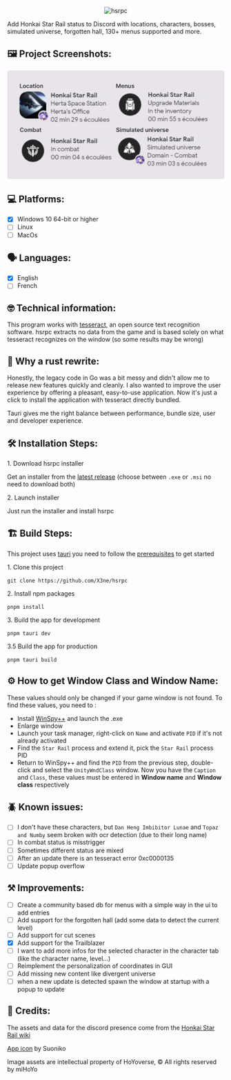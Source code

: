 <p align="center"><img src="https://socialify.git.ci/X3ne/hsrpc/image?custom_language=Rust&description=1&language=1&logo=https%3A%2F%2Fraw.githubusercontent.com%2FX3ne%2Fhsrpc%2Frefs%2Fheads%2Frust%2Fpublic%2Ficon.png&name=1&owner=1&pattern=Plus&stargazers=1&theme=Auto" alt="hsrpc" width="640" height="320" /></p>

<p id="description">Add Honkai Star Rail status to Discord with locations, characters, bosses, simulated universe, forgotten hall, 130+ menus supported and more.</p>

<h2>🖼️ Project Screenshots:</h2>

<div align="center">
  <img src="./assets/project_image.png" alt="project-screenshot" width="600"/>
</div>

<h2>💻 Platforms:</h2>

- [x] Windows 10 64-bit or higher
- [ ] Linux
- [ ] MacOs

<h2>🗣️ Languages:</h2>

- [x] English
- [ ] French

<h2>🤓 Technical information:</h2>

This program works with [tesseract](https://github.com/tesseract-ocr/tesseract), an open source text recognition software. hsrpc extracts no data from the game and is based solely on what tesseract recognizes on the window (so some results may be wrong)

<h2>🦀 Why a rust rewrite:</h2>

Honestly, the legacy code in Go was a bit messy and didn't allow me to release new features quickly and cleanly. I also wanted to improve the user experience by offering a pleasant, easy-to-use application. Now it's just a click to install the application with tesseract directly bundled.

Tauri gives me the right balance between performance, bundle size, user and developer experience.

<h2>🛠️ Installation Steps:</h2>

<p>1. Download hsrpc installer</p>

Get an installer from the [latest release](https://github.com/X3ne/hsrpc/releases/latest) (choose between `.exe` or `.msi` no need to download both)

<p>2. Launch installer</p>

Just run the installer and install hsrpc

<h2>🏗️ Build Steps:</h2>

This project uses [tauri](https://github.com/tauri-apps/tauri) you need to follow the [prerequisites](https://v2.tauri.app/fr/start/prerequisites/) to get started

<p>1. Clone this project</p>

```
git clone https://github.com/X3ne/hsrpc
```

<p>2. Install npm packages</p>

```
pnpm install
```

<p>3. Build the app for development</p>

```
pnpm tauri dev
```

<p>3.5 Build the app for production</p>

```
pnpm tauri build
```

<h2>⚙️ How to get <strong>Window Class</strong> and <strong>Window Name</strong>:</h2>

These values should only be changed if your game window is not found. To find these values, you need to :
- Install [WinSpy++](https://github.com/strobejb/winspy) and launch the .exe
- Enlarge window
- Launch your task manager, right-click on `Name` and activate `PID` if it's not already activated
- Find the `Star Rail` process and extend it, pick the `Star Rail` process PID
- Return to WinSpy++ and find the `PID` from the previous step, double-click and select the `UnityWndClass` window. Now you have the `Caption` and `Class`, these values must be entered in **Window name** and **Window class** respectively

<h2>🪲 Known issues:</h2>

- [ ] I don't have these characters, but `Dan Heng Imbibitor Lunae` and `Topaz and Numby` seem broken with ocr detection (due to their long name)
- [ ] In combat status is misstrigger
- [ ] Sometimes different status are mixed
- [ ] After an update there is an tesseract error 0xc0000135
- [ ] Update popup overflow

<h2>⚒️ Improvements:</h2>

- [ ] Create a community based db for menus with a simple way in the ui to add entries
- [ ] Add support for the forgotten hall (add some data to detect the current level)
- [ ] Add support for cut scenes
- [x] Add support for the Trailblazer
- [ ] I want to add more infos for the selected character in the character tab (like the character name, level...)
- [ ] Reimplement the personalization of coordinates in GUI
- [ ] Add missing new content like divergent universe
- [ ] when a new update is detected spawn the window at startup with a popup to update

<h2>🎨 Credits:</h2>

The assets and data for the discord presence come from the [Honkai Star Rail wiki](https://honkai-star-rail.fandom.com/wiki/Honkai:_Star_Rail_Wiki)

[App icon](https://x.com/SuonikoArt/status/1801902328108507275) by Suoniko

Image assets are intellectual property of HoYoverse, © All rights reserved by miHoYo
